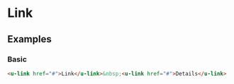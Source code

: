 # Link

## Examples
### Basic

``` html
<u-link href="#">Link</u-link>&nbsp;<u-link href="#">Details</u-link>
```
